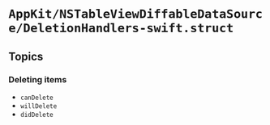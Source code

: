 # ``AppKit/NSTableViewDiffableDataSource/DeletionHandlers-swift.struct``

## Topics

### Deleting items

- ``canDelete``
- ``willDelete``
- ``didDelete``
